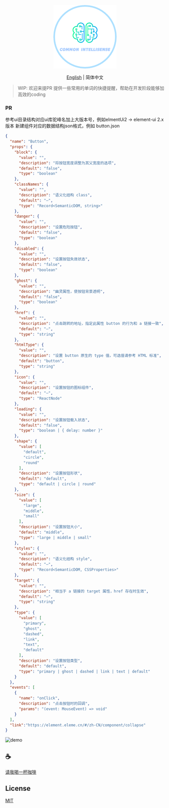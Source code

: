 <p align="center">
<img height="200" src="./assets/kv.png" alt="common-intellisense">
</p>
<p align="center"> <a href="./README.md">English</a> | 简体中文</p>

>WIP: 欢迎来提PR
提供一些常用的单词的快捷提醒，帮助在开发阶段能够加高效的coding


### PR
参考ui目录结构对应ui库驼峰名加上大版本号，例如elmentUi2 -> element-ui 2.x版本
新建组件对应的数据结构json格式，例如 button.json

```json
{
  "name": "Button",
  "props": {
    "block": {
      "value": "",
      "description": "将按钮宽度调整为其父宽度的选项",
      "default": "false",
      "type": "boolean"
    },
    "classNames": {
      "value": "",
      "description": "语义化结构 class",
      "default": "—",
      "type": "Record<SemanticDOM, string>"
    },
    "danger": {
      "value": "",
      "description": "设置危险按钮",
      "default": "false",
      "type": "boolean"
    },
    "disabled": {
      "value": "",
      "description": "设置按钮失效状态",
      "default": "false",
      "type": "boolean"
    },
    "ghost": {
      "value": "",
      "description": "幽灵属性，使按钮背景透明",
      "default": "false",
      "type": "boolean"
    },
    "href": {
      "value": "",
      "description": "点击跳转的地址，指定此属性 button 的行为和 a 链接一致",
      "default": "—",
      "type": "string"
    },
    "htmlType": {
      "value": "",
      "description": "设置 button 原生的 type 值，可选值请参考 HTML 标准",
      "default": "button",
      "type": "string"
    },
    "icon": {
      "value": "",
      "description": "设置按钮的图标组件",
      "default": "—",
      "type": "ReactNode"
    },
    "loading": {
      "value": "",
      "description": "设置按钮载入状态",
      "default": "false",
      "type": "boolean | { delay: number }"
    },
    "shape": {
      "value": [
        "default",
        "circle",
        "round"
      ],
      "description": "设置按钮形状",
      "default": "default",
      "type": "default | circle | round"
    },
    "size": {
      "value": [
        "large",
        "middle",
        "small"
      ],
      "description": "设置按钮大小",
      "default": "middle",
      "type": "large | middle | small"
    },
    "styles": {
      "value": "",
      "description": "语义化结构 style",
      "default": "—",
      "type": "Record<SemanticDOM, CSSProperties>"
    },
    "target": {
      "value": "",
      "description": "相当于 a 链接的 target 属性，href 存在时生效",
      "default": "—",
      "type": "string"
    },
    "type": {
      "value": [
        "primary",
        "ghost",
        "dashed",
        "link",
        "text",
        "default"
      ],
      "description": "设置按钮类型",
      "default": "default",
      "type": "primary | ghost | dashed | link | text | default"
    }
  },
  "events": [
    {
      "name": "onClick",
      "description": "点击按钮时的回调",
      "params": "(event: MouseEvent) => void"
    }
  ],
  "link":"https://element.eleme.cn/#/zh-CN/component/collapse"
}

```

![demo](assets/demo.gif)

## :coffee:

[请我喝一杯咖啡](https://github.com/Simon-He95/sponsor)

## License

[MIT](./license)
